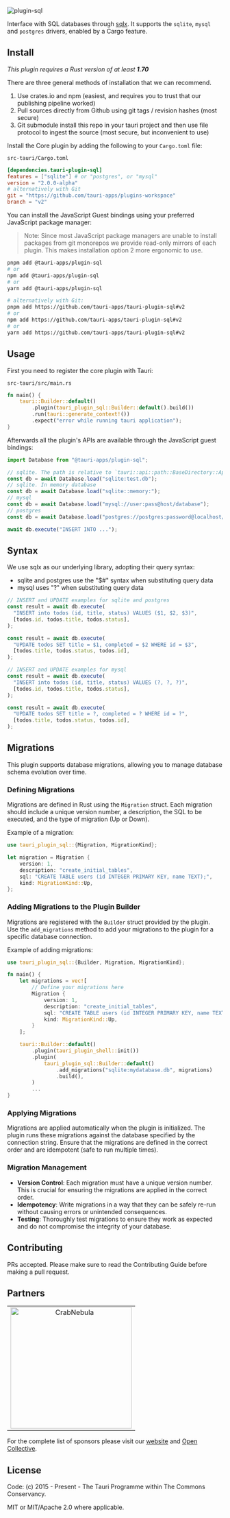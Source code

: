 ![plugin-sql](https://github.com/tauri-apps/plugins-workspace/raw/v2/plugins/sql/banner.png)

Interface with SQL databases through [sqlx](https://github.com/launchbadge/sqlx). It supports the `sqlite`, `mysql` and `postgres` drivers, enabled by a Cargo feature.

## Install

_This plugin requires a Rust version of at least **1.70**_

There are three general methods of installation that we can recommend.

1. Use crates.io and npm (easiest, and requires you to trust that our publishing pipeline worked)
2. Pull sources directly from Github using git tags / revision hashes (most secure)
3. Git submodule install this repo in your tauri project and then use file protocol to ingest the source (most secure, but inconvenient to use)

Install the Core plugin by adding the following to your `Cargo.toml` file:

`src-tauri/Cargo.toml`

```toml
[dependencies.tauri-plugin-sql]
features = ["sqlite"] # or "postgres", or "mysql"
version = "2.0.0-alpha"
# alternatively with Git
git = "https://github.com/tauri-apps/plugins-workspace"
branch = "v2"
```

You can install the JavaScript Guest bindings using your preferred JavaScript package manager:

> Note: Since most JavaScript package managers are unable to install packages from git monorepos we provide read-only mirrors of each plugin. This makes installation option 2 more ergonomic to use.

```sh
pnpm add @tauri-apps/plugin-sql
# or
npm add @tauri-apps/plugin-sql
# or
yarn add @tauri-apps/plugin-sql

# alternatively with Git:
pnpm add https://github.com/tauri-apps/tauri-plugin-sql#v2
# or
npm add https://github.com/tauri-apps/tauri-plugin-sql#v2
# or
yarn add https://github.com/tauri-apps/tauri-plugin-sql#v2
```

## Usage

First you need to register the core plugin with Tauri:

`src-tauri/src/main.rs`

```rust
fn main() {
    tauri::Builder::default()
        .plugin(tauri_plugin_sql::Builder::default().build())
        .run(tauri::generate_context!())
        .expect("error while running tauri application");
}
```

Afterwards all the plugin's APIs are available through the JavaScript guest bindings:

```javascript
import Database from "@tauri-apps/plugin-sql";

// sqlite. The path is relative to `tauri::api::path::BaseDirectory::App`.
const db = await Database.load("sqlite:test.db");
// sqlite. In memory database
const db = await Database.load("sqlite::memory:");
// mysql
const db = await Database.load("mysql://user:pass@host/database");
// postgres
const db = await Database.load("postgres://postgres:password@localhost/test");

await db.execute("INSERT INTO ...");
```

## Syntax

We use sqlx as our underlying library, adopting their query syntax:

- sqlite and postgres use the "$#" syntax when substituting query data
- mysql uses "?" when substituting query data

```javascript
// INSERT and UPDATE examples for sqlite and postgres
const result = await db.execute(
  "INSERT into todos (id, title, status) VALUES ($1, $2, $3)",
  [todos.id, todos.title, todos.status],
);

const result = await db.execute(
  "UPDATE todos SET title = $1, completed = $2 WHERE id = $3",
  [todos.title, todos.status, todos.id],
);

// INSERT and UPDATE examples for mysql
const result = await db.execute(
  "INSERT into todos (id, title, status) VALUES (?, ?, ?)",
  [todos.id, todos.title, todos.status],
);

const result = await db.execute(
  "UPDATE todos SET title = ?, completed = ? WHERE id = ?",
  [todos.title, todos.status, todos.id],
);
```

## Migrations

This plugin supports database migrations, allowing you to manage database schema evolution over time.

### Defining Migrations

Migrations are defined in Rust using the `Migration` struct. Each migration should include a unique version number, a description, the SQL to be executed, and the type of migration (Up or Down).

Example of a migration:

```rust
use tauri_plugin_sql::{Migration, MigrationKind};

let migration = Migration {
    version: 1,
    description: "create_initial_tables",
    sql: "CREATE TABLE users (id INTEGER PRIMARY KEY, name TEXT);",
    kind: MigrationKind::Up,
};
```

### Adding Migrations to the Plugin Builder

Migrations are registered with the `Builder` struct provided by the plugin. Use the `add_migrations` method to add your migrations to the plugin for a specific database connection.

Example of adding migrations:

```rust
use tauri_plugin_sql::{Builder, Migration, MigrationKind};

fn main() {
    let migrations = vec![
        // Define your migrations here
        Migration {
            version: 1,
            description: "create_initial_tables",
            sql: "CREATE TABLE users (id INTEGER PRIMARY KEY, name TEXT);",
            kind: MigrationKind::Up,
        }
    ];

    tauri::Builder::default()
        .plugin(tauri_plugin_shell::init())
        .plugin(
            tauri_plugin_sql::Builder::default()
                .add_migrations("sqlite:mydatabase.db", migrations)
                .build(),
        )
        ...
}
```

### Applying Migrations

Migrations are applied automatically when the plugin is initialized. The plugin runs these migrations against the database specified by the connection string. Ensure that the migrations are defined in the correct order and are idempotent (safe to run multiple times).

### Migration Management

- **Version Control**: Each migration must have a unique version number. This is crucial for ensuring the migrations are applied in the correct order.
- **Idempotency**: Write migrations in a way that they can be safely re-run without causing errors or unintended consequences.
- **Testing**: Thoroughly test migrations to ensure they work as expected and do not compromise the integrity of your database.

## Contributing

PRs accepted. Please make sure to read the Contributing Guide before making a pull request.

## Partners

<table>
  <tbody>
    <tr>
      <td align="center" valign="middle">
        <a href="https://crabnebula.dev" target="_blank">
          <img src="https://github.com/tauri-apps/plugins-workspace/raw/v2/.github/sponsors/crabnebula.svg" alt="CrabNebula" width="283">
        </a>
      </td>
    </tr>
  </tbody>
</table>

For the complete list of sponsors please visit our [website](https://tauri.app#sponsors) and [Open Collective](https://opencollective.com/tauri).

## License

Code: (c) 2015 - Present - The Tauri Programme within The Commons Conservancy.

MIT or MIT/Apache 2.0 where applicable.
